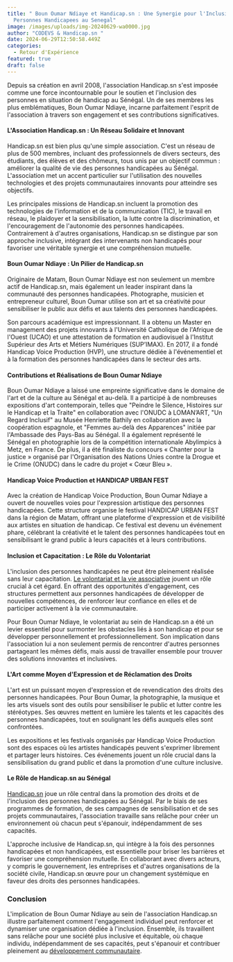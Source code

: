 ```yaml
---
title: " Boun Oumar Ndiaye et Handicap.sn : Une Synergie pour l'Inclusion des
  Personnes Handicapees au Senegal"
image: /images/uploads/img-20240629-wa0000.jpg
author: "CODEVS & Handicap.sn "
date: 2024-06-29T12:50:58.449Z
categories:
  - Retour d'Expérience
featured: true
draft: false
---
```

Depuis sa création en avril 2008, l'association Handicap.sn s'est imposée comme une force incontournable pour le soutien et l'inclusion des personnes en situation de handicap au Sénégal. Un de ses membres les plus emblématiques, Boun Oumar Ndiaye, incarne parfaitement l'esprit de l'association à travers son engagement et ses contributions significatives.

#### L'Association Handicap.sn : Un Réseau Solidaire et Innovant

Handicap.sn est bien plus qu'une simple association. C'est un réseau de plus de 500 membres, incluant des professionnels de divers secteurs, des étudiants, des élèves et des chômeurs, tous unis par un objectif commun : améliorer la qualité de vie des personnes handicapées au Sénégal. L'association met un accent particulier sur l'utilisation des nouvelles technologies et des projets communautaires innovants pour atteindre ses objectifs.

Les principales missions de Handicap.sn incluent la promotion des technologies de l'information et de la communication (TIC), le travail en réseau, le plaidoyer et la sensibilisation, la lutte contre la discrimination, et l'encouragement de l'autonomie des personnes handicapées. Contrairement à d'autres organisations, Handicap.sn se distingue par son approche inclusive, intégrant des intervenants non handicapés pour favoriser une véritable synergie et une compréhension mutuelle.

#### Boun Oumar Ndiaye : Un Pilier de Handicap.sn

Originaire de Matam, Boun Oumar Ndiaye est non seulement un membre actif de Handicap.sn, mais également un leader inspirant dans la communauté des personnes handicapées. Photographe, musicien et entrepreneur culturel, Boun Oumar utilise son art et sa créativité pour sensibiliser le public aux défis et aux talents des personnes handicapées.

Son parcours académique est impressionnant. Il a obtenu un Master en management des projets innovants à l'Université Catholique de l'Afrique de l'Ouest (UCAO) et une attestation de formation en audiovisuel à l'Institut Supérieur des Arts et Métiers Numériques (SUP’IMAX). En 2017, il a fondé Handicap Voice Production (HVP), une structure dédiée à l'événementiel et à la formation des personnes handicapées dans le secteur des arts.

#### Contributions et Réalisations de Boun Oumar Ndiaye

Boun Oumar Ndiaye a laissé une empreinte significative dans le domaine de l'art et de la culture au Sénégal et au-delà. Il a participé à de nombreuses expositions d'art contemporain, telles que "Peindre le Silence, Histoires sur le Handicap et la Traite" en collaboration avec l'ONUDC à LOMAN’ART, "Un Regard Inclusif" au Musée Henriette Bathily en collaboration avec la coopération espagnole, et "Femmes au-delà des Apparences" initiée par l'Ambassade des Pays-Bas au Sénégal. Il a également représenté le Sénégal en photographie lors de la compétition internationale Abylimpics à Metz, en France. De plus, il a été finaliste du concours « Chanter pour la justice » organisé par l'Organisation des Nations Unies contre la Drogue et le Crime (ONUDC) dans le cadre du projet « Cœur Bleu ».

#### Handicap Voice Production et HANDICAP URBAN FEST

Avec la création de Handicap Voice Production, Boun Oumar Ndiaye a ouvert de nouvelles voies pour l'expression artistique des personnes handicapées. Cette structure organise le festival HANDICAP URBAN FEST dans la région de Matam, offrant une plateforme d'expression et de visibilité aux artistes en situation de handicap. Ce festival est devenu un événement phare, célébrant la créativité et le talent des personnes handicapées tout en sensibilisant le grand public à leurs capacités et à leurs contributions.

#### Inclusion et Capacitation : Le Rôle du Volontariat

L'inclusion des personnes handicapées ne peut être pleinement réalisée sans leur capacitation. [Le volontariat et la vie associative](https://codevsn.org/categories/service-%C3%A0-la-communaut%C3%A9/) jouent un rôle crucial à cet égard. En offrant des opportunités d'engagement, ces structures permettent aux personnes handicapées de développer de nouvelles compétences, de renforcer leur confiance en elles et de participer activement à la vie communautaire.

Pour Boun Oumar Ndiaye, le volontariat au sein de Handicap.sn a été un levier essentiel pour surmonter les obstacles liés à son handicap et pour se développer personnellement et professionnellement. Son implication dans l'association lui a non seulement permis de rencontrer d'autres personnes partageant les mêmes défis, mais aussi de travailler ensemble pour trouver des solutions innovantes et inclusives.

#### L'Art comme Moyen d'Expression et de Réclamation des Droits

L'art est un puissant moyen d'expression et de revendication des droits des personnes handicapées. Pour Boun Oumar, la photographie, la musique et les arts visuels sont des outils pour sensibiliser le public et lutter contre les stéréotypes. Ses œuvres mettent en lumière les talents et les capacités des personnes handicapées, tout en soulignant les défis auxquels elles sont confrontées.

Les expositions et les festivals organisés par Handicap Voice Production sont des espaces où les artistes handicapés peuvent s'exprimer librement et partager leurs histoires. Ces événements jouent un rôle crucial dans la sensibilisation du grand public et dans la promotion d'une culture inclusive.

#### Le Rôle de Handicap.sn au Sénégal

[Handicap.sn](https://codevsn.org/associations/handicap-sn/) joue un rôle central dans la promotion des droits et de l'inclusion des personnes handicapées au Sénégal. Par le biais de ses programmes de formation, de ses campagnes de sensibilisation et de ses projets communautaires, l'association travaille sans relâche pour créer un environnement où chacun peut s'épanouir, indépendamment de ses capacités.

L'approche inclusive de Handicap.sn, qui intègre à la fois des personnes handicapées et non handicapées, est essentielle pour briser les barrières et favoriser une compréhension mutuelle. En collaborant avec divers acteurs, y compris le gouvernement, les entreprises et d'autres organisations de la société civile, Handicap.sn œuvre pour un changement systémique en faveur des droits des personnes handicapées.

### Conclusion

L'implication de Boun Oumar Ndiaye au sein de l'association Handicap.sn illustre parfaitement comment l'engagement individuel peut renforcer et dynamiser une organisation dédiée à l'inclusion. Ensemble, ils travaillent sans relâche pour une société plus inclusive et équitable, où chaque individu, indépendamment de ses capacités, peut s'épanouir et contribuer pleinement au [développement communautaire](https://codevsn.org/publications/rapport-codevs-jiv2023/).